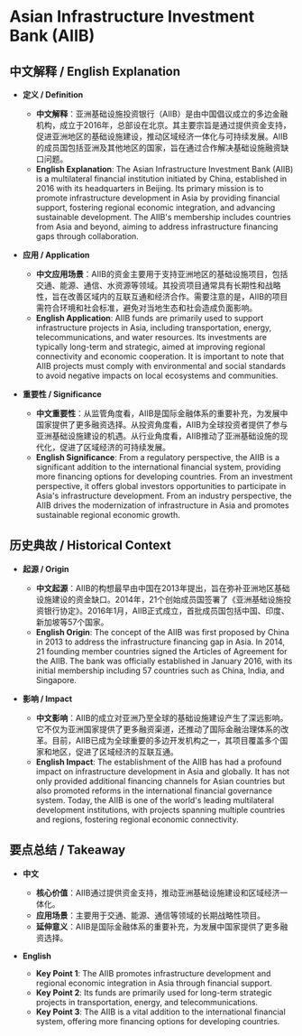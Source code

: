 # Asian Infrastructure Investment Bank (AIIB)

## 中文解释 / English Explanation

* **定义 / Definition**  
  - **中文解释**：亚洲基础设施投资银行（AIIB）是由中国倡议成立的多边金融机构，成立于2016年，总部设在北京。其主要宗旨是通过提供资金支持，促进亚洲地区的基础设施建设，推动区域经济一体化与可持续发展。AIIB的成员国包括亚洲及其他地区的国家，旨在通过合作解决基础设施融资缺口问题。  
  - **English Explanation**: The Asian Infrastructure Investment Bank (AIIB) is a multilateral financial institution initiated by China, established in 2016 with its headquarters in Beijing. Its primary mission is to promote infrastructure development in Asia by providing financial support, fostering regional economic integration, and advancing sustainable development. The AIIB's membership includes countries from Asia and beyond, aiming to address infrastructure financing gaps through collaboration.

* **应用 / Application**  
  - **中文应用场景**：AIIB的资金主要用于支持亚洲地区的基础设施项目，包括交通、能源、通信、水资源等领域。其投资项目通常具有长期性和战略性，旨在改善区域内的互联互通和经济合作。需要注意的是，AIIB的项目需符合环境和社会标准，避免对当地生态和社会造成负面影响。  
  - **English Application**: AIIB funds are primarily used to support infrastructure projects in Asia, including transportation, energy, telecommunications, and water resources. Its investments are typically long-term and strategic, aimed at improving regional connectivity and economic cooperation. It is important to note that AIIB projects must comply with environmental and social standards to avoid negative impacts on local ecosystems and communities.

* **重要性 / Significance**  
  - **中文重要性**：从监管角度看，AIIB是国际金融体系的重要补充，为发展中国家提供了更多融资选择。从投资角度看，AIIB为全球投资者提供了参与亚洲基础设施建设的机遇。从行业角度看，AIIB推动了亚洲基础设施的现代化，促进了区域经济的可持续发展。  
  - **English Significance**: From a regulatory perspective, the AIIB is a significant addition to the international financial system, providing more financing options for developing countries. From an investment perspective, it offers global investors opportunities to participate in Asia's infrastructure development. From an industry perspective, the AIIB drives the modernization of infrastructure in Asia and promotes sustainable regional economic growth.

## 历史典故 / Historical Context

* **起源 / Origin**  
  - **中文起源**：AIIB的构想最早由中国在2013年提出，旨在弥补亚洲地区基础设施建设的资金缺口。2014年，21个创始成员国签署了《亚洲基础设施投资银行协定》。2016年1月，AIIB正式成立，首批成员国包括中国、印度、新加坡等57个国家。  
  - **English Origin**: The concept of the AIIB was first proposed by China in 2013 to address the infrastructure financing gap in Asia. In 2014, 21 founding member countries signed the Articles of Agreement for the AIIB. The bank was officially established in January 2016, with its initial membership including 57 countries such as China, India, and Singapore.

* **影响 / Impact**  
  - **中文影响**：AIIB的成立对亚洲乃至全球的基础设施建设产生了深远影响。它不仅为亚洲国家提供了更多融资渠道，还推动了国际金融治理体系的改革。目前，AIIB已成为全球重要的多边开发机构之一，其项目覆盖多个国家和地区，促进了区域经济的互联互通。  
  - **English Impact**: The establishment of the AIIB has had a profound impact on infrastructure development in Asia and globally. It has not only provided additional financing channels for Asian countries but also promoted reforms in the international financial governance system. Today, the AIIB is one of the world's leading multilateral development institutions, with projects spanning multiple countries and regions, fostering regional economic connectivity.

## 要点总结 / Takeaway

* **中文**  
  - **核心价值**：AIIB通过提供资金支持，推动亚洲基础设施建设和区域经济一体化。  
  - **应用场景**：主要用于交通、能源、通信等领域的长期战略性项目。  
  - **延伸意义**：AIIB是国际金融体系的重要补充，为发展中国家提供了更多融资选择。

* **English**  
  - **Key Point 1**: The AIIB promotes infrastructure development and regional economic integration in Asia through financial support.  
  - **Key Point 2**: Its funds are primarily used for long-term strategic projects in transportation, energy, and telecommunications.  
  - **Key Point 3**: The AIIB is a vital addition to the international financial system, offering more financing options for developing countries.